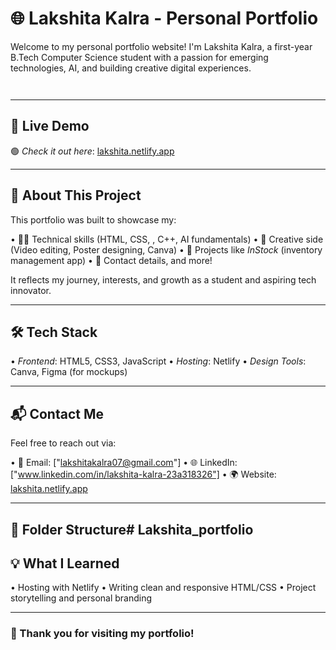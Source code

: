 # 🌐 Lakshita Kalra - Personal Portfolio

Welcome to my personal portfolio website! I'm Lakshita Kalra, a first-year B.Tech Computer Science student with a passion for emerging technologies, AI, and building creative digital experiences.

	⁠
---

## 🚀 Live Demo

🟢 *Check it out here*: [lakshita.netlify.app](https://lakshita.netlify.app)

---

## 📌 About This Project

This portfolio was built to showcase my:

•⁠  ⁠👩‍💻 Technical skills (HTML, CSS, , C++, AI fundamentals)
•⁠  ⁠🎨 Creative side (Video editing, Poster designing, Canva)
•⁠  ⁠🧠 Projects like *InStock* (inventory management app)
•⁠  ⁠🧾 Contact details, and more!

It reflects my journey, interests, and growth as a student and aspiring tech innovator.

---

## 🛠️ Tech Stack

•⁠  ⁠*Frontend*: HTML5, CSS3, JavaScript
•⁠  ⁠*Hosting*: Netlify
•⁠  ⁠*Design Tools*: Canva, Figma (for mockups)

---

## 📬 Contact Me

Feel free to reach out via:

•⁠  ⁠📧 Email: ["lakshitakalra07@gmail.com"]
•⁠  ⁠🌐 LinkedIn: ["www.linkedin.com/in/lakshita-kalra-23a318326"]
•⁠  ⁠🌍 Website: [lakshita.netlify.app](https://lakshita.netlify.app)

---

## 📁 Folder Structure# Lakshita_portfolio
## 💡 What I Learned

•⁠  ⁠Hosting with Netlify
•⁠  ⁠Writing clean and responsive HTML/CSS
•⁠  ⁠Project storytelling and personal branding

---

### 💖 Thank you for visiting my portfolio!
